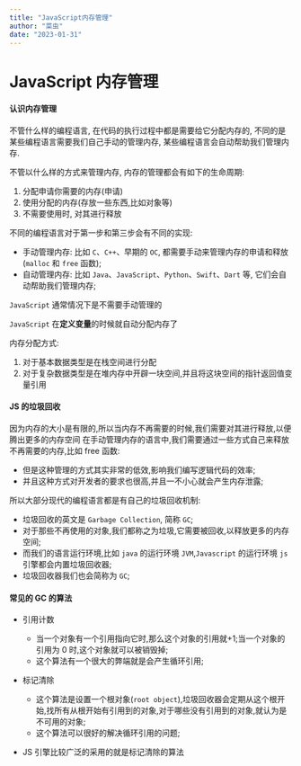 ```yaml
---
title: "JavaScript内存管理"
author: "菜虫"
date: "2023-01-31"
---
```


# JavaScript 内存管理

#### 认识内存管理

不管什么样的编程语言, 在代码的执行过程中都是需要给它分配内存的, 不同的是某些编程语言需要我们自己手动的管理内存, 某些编程语言会自动帮助我们管理内存.

不管以什么样的方式来管理内存, 内存的管理都会有如下的生命周期:

1.  分配申请你需要的内存(申请)
2.  使用分配的内存(存放一些东西,比如对象等)
3.  不需要使用时, 对其进行释放

不同的编程语言对于第一步和第三步会有不同的实现:

- 手动管理内存: 比如 `C`、`C++`、早期的 `OC`, 都需要手动来管理内存的申请和释放(`malloc` 和 `free` 函数);
- 自动管理内存: 比如 `Java`、`JavaScript`、`Python`、`Swift`、`Dart` 等, 它们会自动帮助我们管理内存;

`JavaScript` 通常情况下是不需要手动管理的

`JavaScript` 在**定义变量**的时候就自动分配内存了

内存分配方式:

1.  对于基本数据类型是在栈空间进行分配
2.  对于复杂数据类型是在堆内存中开辟一块空间,并且将这块空间的指针返回值变量引用

#### JS 的垃圾回收

因为内存的大小是有限的,所以当内存不再需要的时候,我们需要对其进行释放,以便腾出更多的内存空间
在手动管理内存的语言中,我们需要通过一些方式自己来释放不再需要的内存,比如 free 函数:

- 但是这种管理的方式其实非常的低效,影响我们编写逻辑代码的效率;
- 并且这种方式对开发者的要求也很高,并且一不小心就会产生内存泄露;

所以大部分现代的编程语言都是有自己的垃圾回收机制:

- 垃圾回收的英文是 `Garbage Collection`, 简称 `GC`;
- 对于那些不再使用的对象,我们都称之为垃圾,它需要被回收,以释放更多的内存空间;
- 而我们的语言运行环境,比如 `java` 的运行环境 `JVM`,`Javascript` 的运行环境 `js` 引擎都会内置垃圾回收器;
- 垃圾回收器我们也会简称为 `GC`;

#### 常见的 GC 的算法

- 引用计数
  - 当一个对象有一个引用指向它时,那么这个对象的引用就+1;当一个对象的引用为 0 时,这个对象就可以被销毁掉;
  - 这个算法有一个很大的弊端就是会产生循环引用;
- 标记清除

  - 这个算法是设置一个根对象(`root object`),垃圾回收器会定期从这个根开始,找所有从根开始有引用到的对象,对于哪些没有引用到的对象,就认为是不可用的对象;
  - 这个算法可以很好的解决循环引用的问题;

- JS 引擎比较广泛的采用的就是标记清除的算法
